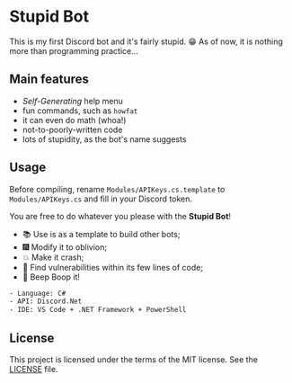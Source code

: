# Stupid Bot

This is my first Discord bot and it's fairly stupid. 😁
As of now, it is nothing more than programming practice...

## Main features

- *Self-Generating* help menu
- fun commands, such as `howfat`
- it can even do math (whoa!)
- not-to-poorly-written code
- lots of stupidity, as the bot's name suggests

## Usage

Before compiling, rename `Modules/APIKeys.cs.template` to `Modules/APIKeys.cs` and fill in your Discord token.

You are free to do whatever you please with the **Stupid Bot**!

- 📚 Use is as a template to build other bots;
- 🎆 Modify it to oblivion;
- 💥 Make it crash;
- 🚪 Find vulnerabilities within its few lines of code;
- 🤖 Beep Boop it!

```txt
- Language: C#
- API: Discord.Net
- IDE: VS Code + .NET Framework + PowerShell
```

## License

This project is licensed under the terms of the MIT license. See the [LICENSE](LICENSE) file.
